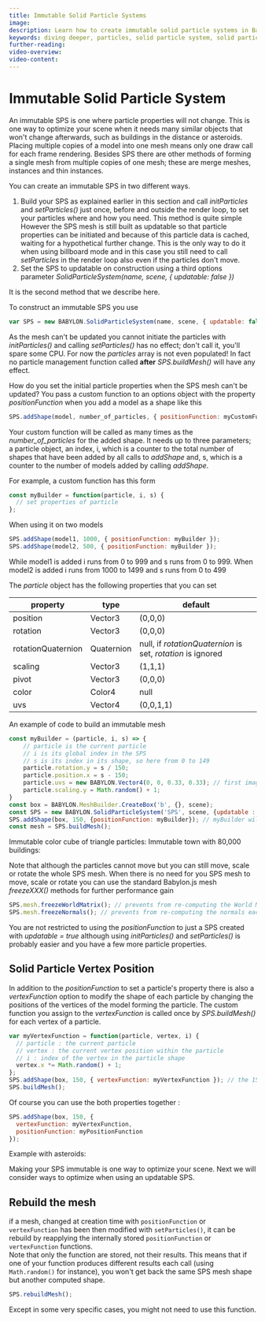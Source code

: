 ```yaml
---
title: Immutable Solid Particle Systems
image: 
description: Learn how to create immutable solid particle systems in Babylon.js.
keywords: diving deeper, particles, solid particle system, solid particles, immutable
further-reading:
video-overview:
video-content:
---
```


# Immutable Solid Particle System
An immutable SPS is one where particle properties will not change. This is one way to optimize your scene when it needs many similar objects that won't change afterwards, such as buildings in the distance or asteroids. Placing multiple copies of a model into one mesh means only one draw call for each frame rendering. Besides SPS there are other methods of forming a single mesh from multiple copies of one mesh; these are merge meshes, instances and thin instances.

You can create an immutable SPS in two different ways.

1. Build your SPS as explained earlier in this section and call  *initParticles* and *setParticles()* just once, before and outside the render loop, to set your particles where and how you need. This method is quite simple However the SPS mesh is still built as updatable so that particle properties can be initiated and because of this particle data is cached, waiting for a hypothetical further change. This is the only way to do it when using billboard mode and in this case you still need to call *setParticles* in the render loop also even if the particles don't move.
2. Set the SPS to updatable on construction using a third options parameter *SolidParticleSystem(name, scene, { updatable: false })* 

It is the second method that we describe here.

To construct an immutable SPS you use
```javascript
var SPS = new BABYLON.SolidParticleSystem(name, scene, { updatable: false });
```

As the mesh can't be updated you cannot initiate the particles with *initParticles()* and calling *setParticles()* has no effect; don't call it, you'll spare some CPU. For now the *particles* array is not even populated!  In fact no particle management function called **after** *SPS.buildMesh()* will have any effect.  

How do you set the initial particle properties when the SPS mesh can't be updated? You pass a custom function to an options object with the property *positionFunction* when you add a model as a shape like this

```javascript
SPS.addShape(model, number_of_particles, { positionFunction: myCustomFunction });
```

Your custom function will be called as many times as the *number_of_particles* for the added shape. It needs up to three parameters;  a particle object, an index, i, which is a counter to the total number of shapes that have been added by all calls to *addShape* and, s, which is a counter to the number of models added by calling *addShape*.

For example, a custom function has this form

```javascript
const myBuilder = function(particle, i, s) {
  // set properties of particle
};
```

When using it on two models

```javascript
SPS.addShape(model1, 1000, { positionFunction: myBuilder });
SPS.addShape(model2, 500, { positionFunction: myBuilder });
```

While model1 is added i runs from 0 to 999 and s runs from 0 to 999.
When model2 is added i runs from 1000 to 1499 and s runs from 0 to 499

The _particle_ object has the following properties that you can set

| property           | type       | default                                                     |
| ------------------ | ---------- | ----------------------------------------------------------- |
| position           | Vector3    | (0,0,0)                                                     |
| rotation           | Vector3    | (0,0,0)                                                     |
| rotationQuaternion | Quaternion | null, if _rotationQuaternion_ is set, _rotation_ is ignored |
| scaling            | Vector3    | (1,1,1)                                                     |
| pivot              | Vector3    | (0,0,0)                                                     |
| color              | Color4     | null                                                        |
| uvs                | Vector4    | (0,0,1,1)                                                   |

An example of code to build an immutable mesh
```javascript
const myBuilder = (particle, i, s) => {
    // particle is the current particle
    // i is its global index in the SPS
    // s is its index in its shape, so here from 0 to 149
    particle.rotation.y = s / 150;
    particle.position.x = s - 150;
    particle.uvs = new BABYLON.Vector4(0, 0, 0.33, 0.33); // first image from an atlas
    particle.scaling.y = Math.random() + 1;
}
const box = BABYLON.MeshBuilder.CreateBox('b', {}, scene);
const SPS = new BABYLON.SolidParticleSystem('SPS', scene, {updatable : false});
SPS.addShape(box, 150, {positionFunction: myBuilder}); // myBuilder will be called for each of the 150 boxes
const mesh = SPS.buildMesh();
```

Immutable color cube of triangle particles: <Playground id="#2FPT1A#5" title="Immutable Color Cube of Triangle Particles" description="Simple example of immutable color cube of triangle particles." image=""/>
Immutable town with 80,000 buildings: <Playground id="#2FPT1A#36" title="Immutable Town With 80,000 Buildings" description="Simple example of an immutable town with 80,000 buildings" image=""/>

Note that although the particles cannot move but you can still move, scale or rotate the whole SPS mesh. When there is no need for you SPS mesh to move, scale or rotate you can use the standard Babylon.js mesh _freezeXXX()_ methods for further performance gain

```javascript
SPS.mesh.freezeWorldMatrix(); // prevents from re-computing the World Matrix each frame
SPS.mesh.freezeNormals(); // prevents from re-computing the normals each frame
```

You are not restricted to using the *positionFunction* to just a SPS created with *updatable = true* although using *initParticles()* and *setParticles()* is probably easier and you have a few more particle properties.

## Solid Particle Vertex Position
In addition to the *positionFunction* to set a particle's property there is also a *vertexFunction* option to modify the shape of each particle by changing the positions of the vertices of the model forming the particle. The custom function you assign to the *vertexFunction* is called once by *SPS.buildMesh()* for each vertex of a particle.

```javascript
var myVertexFunction = function(particle, vertex, i) {
  // particle : the current particle
  // vertex : the current vertex position within the particle
  // i : index of the vertex in the particle shape
  vertex.x *= Math.random() + 1;
};
SPS.addShape(box, 150, { vertexFunction: myVertexFunction }); // the 150 boxes will have their vertices moved randomly
SPS.buildMesh();
```

Of course you can use the both properties together :

```javascript
SPS.addShape(box, 150, {
  vertexFunction: myVertexFunction,
  positionFunction: myPositionFunction
});
```

Example with asteroids: <Playground id="#2FPT1A#2" title="Solid Particle Vertex Position Example" description="Simple example of updating solid particle vertex positions" image=""/>

Making your SPS immutable is one way to optimize your scene. Next we will consider ways to optimize when using an updatable SPS.

## Rebuild the mesh

if a mesh, changed at creation time with `positionFunction` or `vertexFunction` has been then modified with `setParticles()`, it can be rebuild by reapplying the internally stored `positionFunction` or `vertexFunction` functions.  
Note that only the function are stored, not their results. This means that if one of your function produces different results each call (using `Math.random()` for instance), you won't get back the same SPS mesh shape but another computed shape.

```javascript
SPS.rebuildMesh();
```

Except in some very specific cases, you might not need to use this function.